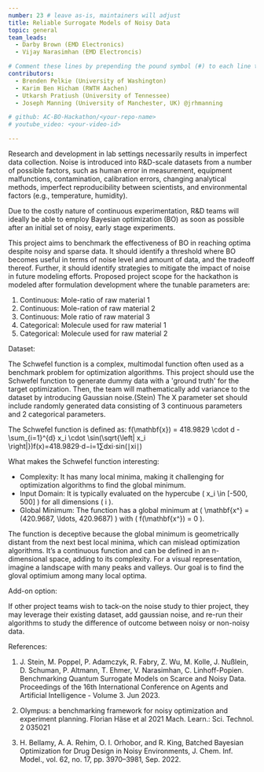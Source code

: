 ```yaml
---
number: 23 # leave as-is, maintainers will adjust
title: Reliable Surrogate Models of Noisy Data
topic: general
team_leads:
  - Darby Brown (EMD Electronics)
  - Vijay Narasimhan (EMD Electroncis)

# Comment these lines by prepending the pound symbol (#) to each line to hide these elements
contributors:
  - Brenden Pelkie (University of Washington)
  - Karim Ben Hicham (RWTH Aachen)
  - Utkarsh Pratiush (University of Tennessee)
  - Joseph Manning (University of Manchester, UK) @jrhmanning

# github: AC-BO-Hackathon/<your-repo-name>
# youtube_video: <your-video-id>

---
```


Research and development in lab settings necessarily results in imperfect data collection. Noise is introduced into R&D-scale datasets from a number of possible factors, such as human error in measurement, equipment malfunctions, contamination, calibration errors, changing analytical methods, imperfect reproducibility between scientists, and environmental factors (e.g., temperature, humidity).

Due to the costly nature of continuous experimentation, R&D teams will ideally be able to employ Bayesian optimization (BO) as soon as possible after an initial set of noisy, early stage experiments.

This project aims to benchmark the effectiveness of BO in reaching optima despite noisy and sparse data. It should identify a threshold where BO becomes useful in terms of noise level and amount of data, and the tradeoff thereof.  Further, it should identify strategies to mitigate the impact of noise in future modeling efforts. Proposed project scope for the hackathon is modeled after formulation development where the tunable parameters are:

1. Continuous: Mole-ratio of raw material 1
2. Continuous: Mole-ration of raw material 2
3. Continuous: Mole ratio of raw material 3
4. Categorical: Molecule used for raw material 1
4. Categorical: Molecule used for raw material 2

Dataset: 

The Schwefel function is a complex, multimodal function often used as a benchmark problem for optimization algorithms. This project should use the Schwefel function to generate dummy data with a 'ground truth' for the target optimization. Then, the team will mathematically add variance to the dataset by introducing Gaussian noise.(Stein)  The X parameter set should include randomly generated data consisting of 3 continuous parameters and 2 categorical parameters. 

The Schwefel function is defined as:
f(\mathbf{x}) = 418.9829 \cdot d - \sum_{i=1}^{d} x_i \cdot \sin(\sqrt{\left| x_i \right|})f(x)=418.9829⋅d−i=1∑dxi⋅sin(∣xi∣)

What makes the Schwefel function interesting:
- Complexity: It has many local minima, making it challenging for optimization algorithms to find the global minimum.
- Input Domain: It is typically evaluated on the hypercube ( x_i \in [-500, 500] ) for all dimensions ( i ).
- Global Minimum: The function has a global minimum at ( \mathbf{x^} = (420.9687, \ldots, 420.9687) ) with ( f(\mathbf{x^}) = 0 ).

The function is deceptive because the global minimum is geometrically distant from the next best local minima, which can mislead optimization algorithms. It’s a continuous function and can be defined in an n-dimensional space, adding to its complexity. For a visual representation, imagine a landscape with many peaks and valleys. Our goal is to find the gloval optimium among many local optima.

Add-on option: 

If other project teams wish to tack-on the noise study to thier project, they may leverage their existing dataset, add gaussian noise, and re-run their algorithms to study the difference of outcome between noisy or non-noisy data. 

References:

1. J. Stein, M. Poppel, P. Adamczyk, R. Fabry, Z. Wu, M. Kolle, J. Nußlein, D. Schuman, P. Altmann, T. Ehmer, V. Narasimhan, C. Linhoff-Popien. Benchmarking Quantum Surrogate Models on Scarce and Noisy Data. Proceedings of the 16th International Conference on Agents and Artificial Intelligence - Volume 3. Jun 2023.

2. Olympus: a benchmarking framework for noisy optimization and experiment planning. Florian Häse et al 2021 Mach. Learn.: Sci. Technol. 2 035021

2. H. Bellamy, A. A. Rehim, O. I. Orhobor, and R. King, Batched Bayesian Optimization for Drug Design in Noisy Environments, J. Chem. Inf. Model., vol. 62, no. 17, pp. 3970–3981, Sep. 2022.
